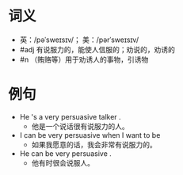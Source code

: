 # 词义
- 英：/pəˈsweɪsɪv/； 美：/pərˈsweɪsɪv/
- #adj 有说服力的，能使人信服的；劝说的，劝诱的
- #n （贿赂等）用于劝诱人的事物，引诱物
# 例句
- He 's a very persuasive talker .
	- 他是一个说话很有说服力的人。
- I can be very persuasive when I want to be
	- 如果我愿意的话，我会非常有说服力的。
- He can be very persuasive .
	- 他有时很会说服人。
